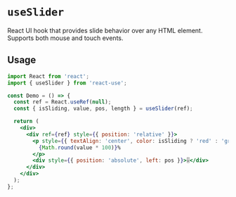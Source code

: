 # `useSlider`

React UI hook that provides slide behavior over any HTML element. Supports both mouse and touch events.

## Usage

```jsx
import React from 'react';
import { useSlider } from 'react-use';

const Demo = () => {
  const ref = React.useRef(null);
  const { isSliding, value, pos, length } = useSlider(ref);

  return (
    <div>
      <div ref={ref} style={{ position: 'relative' }}>
        <p style={{ textAlign: 'center', color: isSliding ? 'red' : 'green' }}>
          {Math.round(value * 100)}%
        </p>
        <div style={{ position: 'absolute', left: pos }}>🎚</div>
      </div>
    </div>
  );
};
```
